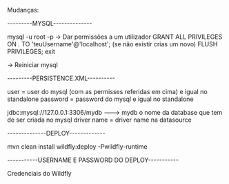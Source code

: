 Mudanças:

---------MYSQL--------------

mysql -u root -p
-> Dar permissões a um utilizador 
GRANT ALL PRIVILEGES ON *.* TO 'teuUsername'@'localhost'; (se não existir crias um novo)
FLUSH PRIVILEGES;
exit

-> Reiniciar mysql


---------PERSISTENCE.XML----------

user = user do mysql (com as permisses referidas em cima) e igual no standalone
password = password do mysql e igual no standalone

jdbc:mysql://127.0.0.1:3306/mydb ---> mydb  o nome da database que tem de ser criada no mysql
driver name = driver name na datasource


--------------DEPLOY-------------

mvn clean install wildfly:deploy -Pwildfly-runtime


-----------USERNAME E PASSWORD DO DEPLOY-----------

Credenciais do Wildfly
